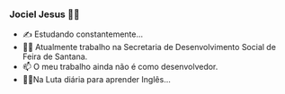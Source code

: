 ### Jociel Jesus 👨‍💻

- ✍ Estudando constantemente...
- 👨‍✈️ Atualmente trabalho na Secretaria de Desenvolvimento Social de Feira de Santana.
- 📫 O meu trabalho ainda não é como desenvolvedor.
- 🤦‍♂️Na Luta diária para aprender Inglês...

